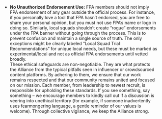 - **No Unauthorized Endorsement Use:** FPA members should not imply FPA endorsement of any gear outside the official process. For instance, if you personally love a tool that FPA hasn’t endorsed, you are free to share your personal opinion, but you must not use FPA’s name or logo in doing so. Similarly, local squads shouldn’t create “rogue” endorsements under the FPA banner without going through the process. This is to prevent confusion and maintain a single source of truth. The only exceptions might be clearly labeled “Local Squad Trial Recommendations” for unique local needs, but these must be marked as experimental/local and not as official FPA endorsements until vetted broadly.  
These ethical safeguards are non-negotiable. They are what protects the Alliance from the typical pitfalls seen in influencer or crowdsourced content platforms. By adhering to them, we ensure that our work remains respected and that our community remains united and focused on our mission. Each member, from leadership to newest recruit, is responsible for upholding these standards. If you see something, say something – we encourage members to kindly call out if a discussion is veering into unethical territory (for example, if someone inadvertently uses fearmongering language, a gentle reminder of our values is welcome). Through collective vigilance, we keep the Alliance strong.